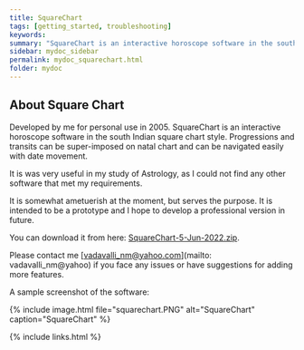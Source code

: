 ```yaml
---
title: SquareChart
tags: [getting_started, troubleshooting]
keywords:
summary: "SquareChart is an interactive horoscope software in the south Indian square chart style. Most important feature is the super imposition of progressions and transits on natal chart and their movement with date change."
sidebar: mydoc_sidebar
permalink: mydoc_squarechart.html
folder: mydoc
---
```


## About Square Chart

Developed by me for personal use in 2005. SquareChart is an interactive horoscope software in the south Indian square chart style. Progressions and transits can be super-imposed on natal chart and can be navigated easily with date movement.

It is was very useful in my study of Astrology, as I could not find any other software that met my requirements.

It is somewhat ametuerish at the moment, but serves the purpose. It is intended to be a prototype and I hope to develop a professional version in future.

You can download it from here: [SquareChart-5-Jun-2022.zip](downloads/SquareChart-5-Jun-2022.zip). 

Please contact me [vadavalli_nm@yahoo.com](mailto: vadavalli_nm@yahoo) if you face any issues or have suggestions for adding more features.

A sample screenshot of the software:

{% include image.html file="squarechart.PNG" alt="SquareChart" caption="SquareChart" %}

{% include links.html %}
